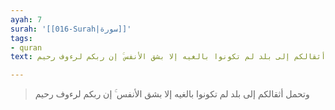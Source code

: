 ```yaml
---
ayah: 7
surah: '[[016-Surah|سورة]]'
tags:
- quran
text: وتحمل أثقالكم إلى بلد لم تكونوا بالغيه إلا بشق الأنفس ۚ إن ربكم لرءوف رحيم

---
```

> وتحمل أثقالكم إلى بلد لم تكونوا بالغيه إلا بشق الأنفس ۚ إن ربكم لرءوف رحيم

